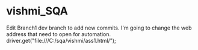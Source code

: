 # vishmi_SQA
Edit Branch1 dev branch to add new commits.
I'm going to change the web address that need to open for automation.
driver.get("file:///C:/sqa/vishmi/ass1.html/");
